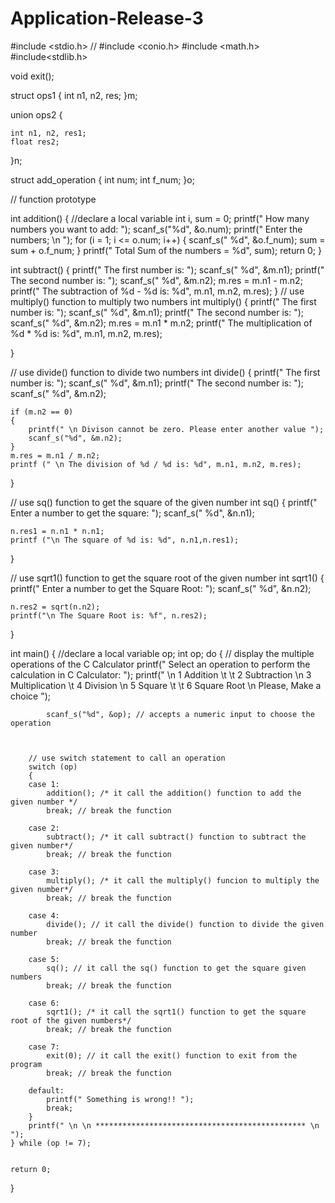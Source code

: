 # Application-Release-3
#include <stdio.h>
// #include <conio.h>
#include <math.h>
#include<stdlib.h>


void exit();


struct ops1 {
	int n1, n2, res;
}m;


union ops2 {

	int n1, n2, res1;
	float res2;
}n;

struct add_operation {
	int num;
	int f_num;
}o;

// function prototype

int addition()
{
	//declare a local variable
	int i, sum = 0;
	printf(" How many numbers you want to add: ");
	scanf_s("%d", &o.num);
	printf(" Enter the numbers; \n ");
	for (i = 1; i <= o.num; i++)
	{
		scanf_s(" %d", &o.f_num);
		sum = sum + o.f_num;
	}
	printf(" Total Sum of the numbers = %d", sum);
	return 0;
}


int subtract()
{
	printf(" The first number is: ");
	scanf_s(" %d", &m.n1);
	printf(" The second number is: ");
	scanf_s(" %d", &m.n2);
	m.res = m.n1 - m.n2;
	printf(" The subtraction of %d - %d is: %d", m.n1, m.n2, m.res);
}
// use multiply() function to multiply two numbers
int multiply()
{
	printf(" The first number is: ");
	scanf_s(" %d", &m.n1);
	printf(" The second number is: ");
	scanf_s(" %d", &m.n2);
	m.res = m.n1 * m.n2;
	printf(" The multiplication of %d * %d is: %d", m.n1, m.n2, m.res);

}

// use divide() function to divide two numbers
int divide()
{
	printf(" The first number is: ");
	scanf_s(" %d", &m.n1);
	printf(" The second number is: ");
	scanf_s(" %d", &m.n2);

	if (m.n2 == 0)
	{
		printf(" \n Divison cannot be zero. Please enter another value ");
		scanf_s("%d", &m.n2);
	}
	m.res = m.n1 / m.n2;
	printf (" \n The division of %d / %d is: %d", m.n1, m.n2, m.res);
}

// use sq() function to get the square of the given number
int sq()
{
	printf(" Enter a number to get the square: ");
	scanf_s(" %d", &n.n1);

	n.res1 = n.n1 * n.n1;
	printf ("\n The square of %d is: %d", n.n1,n.res1);
}

// use sqrt1() function to get the square root of the given number
int sqrt1()
{
	printf(" Enter a number to get the Square Root: ");
	scanf_s(" %d", &n.n2);


	n.res2 = sqrt(n.n2);
	printf("\n The Square Root is: %f", n.res2);
}



int main()
{
	//declare a local variable op;
	int op;
	do
	{
		// display the multiple operations of the C Calculator
		printf(" Select an operation to perform the calculation in C Calculator: ");
		printf(" \n 1 Addition \t \t 2 Subtraction \n 3 Multiplication \t 4 Division \n 5 Square \t \t 6 Square Root \n Please, Make a choice ");

			scanf_s("%d", &op); // accepts a numeric input to choose the operation



		// use switch statement to call an operation
		switch (op)
		{
		case 1:
			addition(); /* it call the addition() function to add the given number */
			break; // break the function

		case 2:
			subtract(); /* it call subtract() function to subtract the given number*/
			break; // break the function

		case 3:
			multiply(); /* it call the multiply() funcion to multiply the given number*/
			break; // break the function

		case 4:
			divide(); // it call the divide() function to divide the given number
			break; // break the function

		case 5:
			sq(); // it call the sq() function to get the square given numbers
			break; // break the function

		case 6:
			sqrt1(); /* it call the sqrt1() function to get the square root of the given numbers*/
			break; // break the function

		case 7:
			exit(0); // it call the exit() function to exit from the program
			break; // break the function

		default:
			printf(" Something is wrong!! ");
			break;
		}
		printf(" \n \n *********************************************** \n ");
	} while (op != 7);


	return 0;
}

